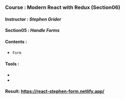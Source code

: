 ### Course : Modern React with Redux (Section06)

#### Instructor : **_Stephen Grider_**

#### Section05 : **_Handle Forms_**

#### Contents :

- `Form`

#### Tools :

-
-

#### Result: https://react-stephen-form.netlify.app/
